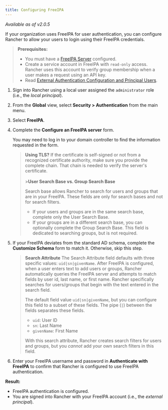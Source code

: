 ```yaml
---
title: Configuring FreeIPA
---
```


_Available as of v2.0.5_

If your organization uses FreeIPA for user authentication, you can configure Rancher to allow your users to login using their FreeIPA credentials.

> **Prerequisites:**
>
> - You must have a [FreeIPA Server](https://www.freeipa.org/) configured.
> - Create a service account in FreeIPA with `read-only` access. Rancher uses this account to verify group membership when a user makes a request using an API key.
> - Read [External Authentication Configuration and Principal Users](/docs/admin-settings/authentication/#external-authentication-configuration-and-principal-users).

1.  Sign into Rancher using a local user assigned the `administrator` role (i.e., the _local principal_).

2.  From the **Global** view, select **Security > Authentication** from the main menu.

3.  Select **FreeIPA**.

4.  Complete the **Configure an FreeIPA server** form.

    You may need to log in to your domain controller to find the information requested in the form.

    > **Using TLS?**
    > If the certificate is self-signed or not from a recognized certificate authority, make sure you provide the complete chain. That chain is needed to verify the server's certificate.
    > <br/>
    > <br/> >**User Search Base vs. Group Search Base**
    >
    > Search base allows Rancher to search for users and groups that are in your FreeIPA. These fields are only for search bases and not for search filters.
    >
    > - If your users and groups are in the same search base, complete only the User Search Base.
    > - If your groups are in a different search base, you can optionally complete the Group Search Base. This field is dedicated to searching groups, but is not required.

5.  If your FreeIPA deviates from the standard AD schema, complete the **Customize Schema** form to match it. Otherwise, skip this step.

    > **Search Attribute** The Search Attribute field defaults with three specific values: `uid|sn|givenName`. After FreeIPA is configured, when a user enters text to add users or groups, Rancher automatically queries the FreeIPA server and attempts to match fields by user id, last name, or first name. Rancher specifically searches for users/groups that begin with the text entered in the search field.
    >
    > The default field value `uid|sn|givenName`, but you can configure this field to a subset of these fields. The pipe (`|`) between the fields separates these fields.
    >
    > - `uid`: User ID
    > - `sn`: Last Name
    > - `givenName`: First Name
    >
    > With this search attribute, Rancher creates search filters for users and groups, but you _cannot_ add your own search filters in this field.

6.  Enter your FreeIPA username and password in **Authenticate with FreeIPA** to confirm that Rancher is configured to use FreeIPA authentication.

**Result:**

- FreeIPA authentication is configured.
- You are signed into Rancher with your FreeIPA account (i.e., the _external principal_).
